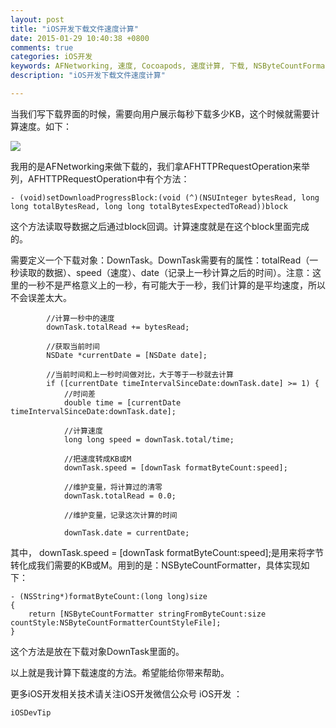 ```yaml
---
layout: post
title: "iOS开发下载文件速度计算"
date: 2015-01-29 10:40:38 +0800
comments: true
categories: iOS开发
keywords: AFNetworking, 速度, Cocoapods, 速度计算, 下载, NSByteCountFormatter, AFHTTPRequestOperation, iOS, iOS开发, cocoapods, 个人博客, 刚刚在线
description: "iOS开发下载文件速度计算"

---
```


当我们写下载界面的时候，需要向用户展示每秒下载多少KB，这个时候就需要计算速度。如下：

<img src="http://mmbiz.qpic.cn/mmbiz/8RTSPr4mlykfVEtYcoETGMzCaNgWWfvvjjxmJYIj9ibjNHHmn7f1oOTgEbcTstj44G2EjdqRjeMxSqdJfVaAibPA/640" /></a>

我用的是AFNetworking来做下载的，我们拿AFHTTPRequestOperation来举列，AFHTTPRequestOperation中有个方法：

    - (void)setDownloadProgressBlock:(void (^)(NSUInteger bytesRead, long long totalBytesRead, long long totalBytesExpectedToRead))block

这个方法读取导数据之后通过block回调。计算速度就是在这个block里面完成的。

需要定义一个下载对象：DownTask。DownTask需要有的属性：totalRead（一秒读取的数据）、speed（速度）、date（记录上一秒计算之后的时间）。注意：这里的一秒不是严格意义上的一秒，有可能大于一秒，我们计算的是平均速度，所以不会误差太大。

            //计算一秒中的速度
            downTask.totalRead += bytesRead;

            //获取当前时间
            NSDate *currentDate = [NSDate date];

            //当前时间和上一秒时间做对比，大于等于一秒就去计算
            if ([currentDate timeIntervalSinceDate:downTask.date] >= 1) {
                //时间差
                double time = [currentDate timeIntervalSinceDate:downTask.date];

                //计算速度
                long long speed = downTask.total/time;

                //把速度转成KB或M
                downTask.speed = [downTask formatByteCount:speed];

                //维护变量，将计算过的清零
                downTask.totalRead = 0.0;

                //维护变量，记录这次计算的时间

                downTask.date = currentDate;
                    

其中， downTask.speed = [downTask formatByteCount:speed];是用来将字节转化成我们需要的KB或M。用到的是：NSByteCountFormatter，具体实现如下：

    - (NSString*)formatByteCount:(long long)size
    {
        return [NSByteCountFormatter stringFromByteCount:size countStyle:NSByteCountFormatterCountStyleFile];
    }

这个方法是放在下载对象DownTask里面的。

以上就是我计算下载速度的方法。希望能给你带来帮助。

更多iOS开发相关技术请关注iOS开发微信公众号 iOS开发 ：

	iOSDevTip


